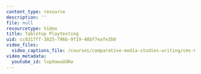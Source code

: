 ```yaml
---
content_type: resource
description: ''
file: null
resourcetype: Video
title: Tabletop Playtesting
uid: cc8317ff-3025-796b-9f19-48bf7eafe3b0
video_files:
  video_captions_file: /courses/comparative-media-studies-writing/cms-611j-creating-video-games-fall-2014/projects/hello-waves/copy7_of_from-pitch-to-product/lxpXowuUdKw.vtt
video_metadata:
  youtube_id: lxpXowuUdKw
---
```

